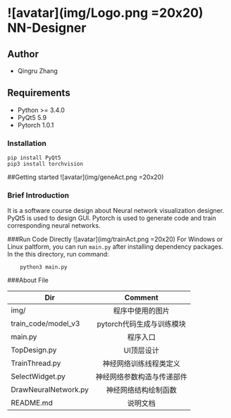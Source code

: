 # ![avatar](img/Logo.png =20x20) NN-Designer 
## Author
+ Qingru Zhang


## Requirements

* Python >= 3.4.0 
* PyQt5 5.9
* Pytorch 1.0.1

### Installation ###
    pip install PyQt5
    pip3 install torchvision


##Getting started ![avatar](img/geneAct.png =20x20)  

### Brief Introduction
It is a software course design about Neural network visualization designer. PyQt5 is used to design GUI.
Pytorch is used to generate code and train corresponding neural networks.

###Run Code Directly ![avatar](img/trainAct.png =20x20)
For Windows or Linux paltform, you can run `main.py` after installing dependency packages.
In the this directory, run command:
```
    python3 main.py
```

###About File

| Dir   |      Comment      |
|----------|:-------------:|
|img/                   |    程序中使用的图片  |
|train_code/model_v3  | pytorch代码生成与训练模块 |
|main.py | 程序入口 |
|TopDesign.py | UI顶层设计 |
|TrainThread.py | 神经网络训练线程类定义 |
|SelectWidget.py| 神经网络参数构造与传递部件 |
|DrawNeuralNetwork.py| 神经网络结构绘制函数 |
|README.md                 |    说明文档    |

